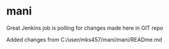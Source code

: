 # mani
Great Jenkins job is polling for changes made here in GIT repo

Added changes from C:/user/mks457/mani/mani/READme.md

